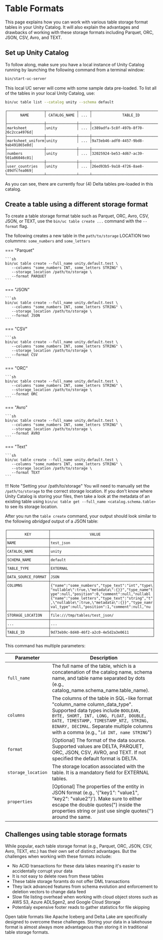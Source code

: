 # Table Formats

This page explains how you can work with various table storage format tables in your Unity Catalog. It will also
explain the advantages and drawbacks of working with these storage formats including Parquet, ORC, JSON, CSV, Avro,
and TEXT.

## Set up Unity Catalog

To follow along, make sure you have a local instance of Unity Catalog running by launching the following command from
a terminal window:

```sh
bin/start-uc-server
```

This local UC server will come with some sample data pre-loaded. To list all of the tables in your local
Unity Catalog, use:

```sh
bin/uc table list --catalog unity --schema default
```

```console
┌─────────────────┬──────────────┬─────┬────────────────────────────────────┐
│      NAME       │ CATALOG_NAME │ ... │              TABLE_ID              │
├─────────────────┼──────────────┼─────┼────────────────────────────────────┤
│marksheet        │unity         │ ... │c389adfa-5c8f-497b-8f70-26c2cca4976d│
├─────────────────┼──────────────┼─────┼────────────────────────────────────┤
│marksheet_uniform│unity         │ ... │9a73eb46-adf0-4457-9bd8-9ab491865e0d│
├─────────────────┼──────────────┼─────┼────────────────────────────────────┤
│numbers          │unity         │ ... │32025924-be53-4d67-ac39-501a86046c01│
├─────────────────┼──────────────┼─────┼────────────────────────────────────┤
│user_countries   │unity         │ ... │26ed93b5-9a18-4726-8ae8-c89dfcfea069│
└─────────────────┴──────────────┴─────┴────────────────────────────────────┘
```

As you can see, there are currently four (4) Delta tables pre-loaded in this catalog.  

## Create a table using a different storage format

To create a table storage format table such as Parquet, ORC, Avro, CSV, JSON, or TEXT, use the
`bin/uc table create ...` command with the `--format` flag.

The following creates a new table in the `path/to/storage` LOCATION two colummns: `some_numbers` and `some_letters`

=== "Parquet"

    ```sh
    bin/uc table create --full_name unity.default.test \
       --columns "some_numbers INT, some_letters STRING" \
       --storage_location /path/to/storage \
       --format PARQUET
    ```

=== "JSON"

    ```sh
    bin/uc table create --full_name unity.default.test \
       --columns "some_numbers INT, some_letters STRING" \
       --storage_location /path/to/storage \
       --format JSON
    ```
    
=== "CSV"

    ```sh
    bin/uc table create --full_name unity.default.test \
       --columns "some_numbers INT, some_letters STRING" \
       --storage_location /path/to/storage \
       --format CSV
    ```

=== "ORC"

    ```sh
    bin/uc table create --full_name unity.default.test \
       --columns "some_numbers INT, some_letters STRING" \
       --storage_location /path/to/storage \
       --format ORC
    ```

=== "Avro"

    ```sh
    bin/uc table create --full_name unity.default.test \
       --columns "some_numbers INT, some_letters STRING" \
       --storage_location /path/to/storage \
       --format AVRO
    ```
      
=== "Text"

    ```sh
    bin/uc table create --full_name unity.default.test \
       --columns "some_numbers INT, some_letters STRING" \
       --storage_location /path/to/storage \
       --format TEXT
    ```

!!! Note "Setting your /path/to/storage"
    You will need to manually set the `/path/to/storage` to the correct storage location. If you don't know where
    Unity Catalog is storing your files, then take a look at the metadata of an existing table using
    `bin/uc table get --full_name <catalog.schema.table>` to see its storage location.

After you run the `table create` command, your output should look similar to the following *abridged* output of a JSON
table:

```console
┌───────────────────┬───────────────────────────────────────────────┐
│        KEY        │                  VALUE                        │
├───────────────────┼───────────────────────────────────────────────┤
│NAME               │test_json                                      │
├───────────────────┼───────────────────────────────────────────────┤
│CATALOG_NAME       │unity                                          │
├───────────────────┼───────────────────────────────────────────────┤
│SCHEMA_NAME        │default                                        │
├───────────────────┼───────────────────────────────────────────────┤
│TABLE_TYPE         │EXTERNAL                                       │
├───────────────────┼───────────────────────────────────────────────┤
│DATA_SOURCE_FORMAT │JSON                                           │
├───────────────────┼───────────────────────────────────────────────┤
│COLUMNS            │{"name":"some_numbers","type_text":"int","type\│
│                   │"nullable\":true,\"metadata\":{}}","type_name"t│
│                   │ype":null,"position":0,"comment":null,"nullabl │
│                   │{"name":"some_letters","type_text":"string","t"│
│                   │,\"nullable\":true,\"metadata\":{}}","type_namr│
│                   │val_type":null,"position":1,"comment":null,"nu │
├───────────────────┼───────────────────────────────────────────────┤
│STORAGE_LOCATION   │file:///tmp/tables/test_json/                  │
├───────────────────┼───────────────────────────────────────────────┤
│...                │...                                            │
├───────────────────┼───────────────────────────────────────────────┤
│TABLE_ID           │9d73eb9c-8d40-46f2-a2c0-4e5d2a3e0611           │
└───────────────────┴───────────────────────────────────────────────┘
```

This command has multiple parameters:

| Parameter | Description |
| --------- | ----------- |
| `full_name` | The full name of the table, which is a concatenation of the catalog name, schema name, and table name separated by dots (e.g., catalog_name.schema_name.table_name). |
| `columns` |  The columns of the table in SQL-like format "column_name column_data_type". Supported data types include `BOOLEAN, BYTE, SHORT, INT, LONG, FLOAT, DOUBLE, DATE, TIMESTAMP, TIMESTAMP_NTZ, STRING, BINARY, DECIMAL`. Separate multiple columns with a comma (e.g., "`id INT, name STRING`") |
| `format` | [Optional] The format of the data source. Supported values are DELTA, PARQUET, ORC, JSON, CSV, AVRO, and TEXT. If not specified the default format is DELTA. |
| `storage_location` | The storage location associated with the table. It is a mandatory field for EXTERNAL tables. |
| `properties` |  [Optional] The properties of the entity in JSON format (e.g., '{"key1": "value1", "key2": "value2"}'). Make sure to either escape the double quotes(\") inside the properties string or just use single quotes('') around the same. |

## Challenges using table storage formats

While popular, each table storage format (e.g., Parquet, ORC, JSON, CSV, Avro, TEXT, etc.) has their own set of
distinct advantages. But the challenges when working with these formats include:

- No ACID transactions for these data lakes meaning it's easier to accidentally corrupt your data
- It is not easy to delete rows from these tables
- These table storage foramts do not offer DML transactions
- They lack advanced features from schema evolution and enforcement to deletion vectors to change data feed
- Slow file listing overhead when working with cloud object stores such as AWS S3, Azure ADLSgen2, and
    Google Cloud Storage
- Potentialy expensive footer reads to gather statistics for file skipping

Open table formats like Apache Iceberg and Delta Lake are specifically designed to overcome these challenges. Storing
your data in a lakehouse format is almost always more advantageous than storing it in traditional table storage
formats.
